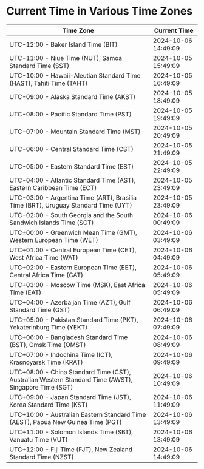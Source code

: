 # Current Time in Various Time Zones

| Time Zone | Current Time |
|-----------|--------------|
| UTC-12:00 - Baker Island Time (BIT) | 2024-10-06 14:49:09 |
| UTC-11:00 - Niue Time (NUT), Samoa Standard Time (SST) | 2024-10-05 15:49:09 |
| UTC-10:00 - Hawaii-Aleutian Standard Time (HAST), Tahiti Time (TAHT) | 2024-10-05 16:49:09 |
| UTC-09:00 - Alaska Standard Time (AKST) | 2024-10-05 18:49:09 |
| UTC-08:00 - Pacific Standard Time (PST) | 2024-10-05 19:49:09 |
| UTC-07:00 - Mountain Standard Time (MST) | 2024-10-05 20:49:09 |
| UTC-06:00 - Central Standard Time (CST) | 2024-10-05 21:49:09 |
| UTC-05:00 - Eastern Standard Time (EST) | 2024-10-05 22:49:09 |
| UTC-04:00 - Atlantic Standard Time (AST), Eastern Caribbean Time (ECT) | 2024-10-05 23:49:09 |
| UTC-03:00 - Argentina Time (ART), Brasília Time (BRT), Uruguay Standard Time (UYT) | 2024-10-05 23:49:09 |
| UTC-02:00 - South Georgia and the South Sandwich Islands Time (SGT) | 2024-10-06 00:49:09 |
| UTC±00:00 - Greenwich Mean Time (GMT), Western European Time (WET) | 2024-10-06 03:49:09 |
| UTC+01:00 - Central European Time (CET), West Africa Time (WAT) | 2024-10-06 04:49:09 |
| UTC+02:00 - Eastern European Time (EET), Central Africa Time (CAT) | 2024-10-06 05:49:09 |
| UTC+03:00 - Moscow Time (MSK), East Africa Time (EAT) | 2024-10-06 05:49:09 |
| UTC+04:00 - Azerbaijan Time (AZT), Gulf Standard Time (GST) | 2024-10-06 06:49:09 |
| UTC+05:00 - Pakistan Standard Time (PKT), Yekaterinburg Time (YEKT) | 2024-10-06 07:49:09 |
| UTC+06:00 - Bangladesh Standard Time (BST), Omsk Time (OMST) | 2024-10-06 08:49:09 |
| UTC+07:00 - Indochina Time (ICT), Krasnoyarsk Time (KRAT) | 2024-10-06 09:49:09 |
| UTC+08:00 - China Standard Time (CST), Australian Western Standard Time (AWST), Singapore Time (SGT) | 2024-10-06 10:49:09 |
| UTC+09:00 - Japan Standard Time (JST), Korea Standard Time (KST) | 2024-10-06 11:49:09 |
| UTC+10:00 - Australian Eastern Standard Time (AEST), Papua New Guinea Time (PGT) | 2024-10-06 13:49:09 |
| UTC+11:00 - Solomon Islands Time (SBT), Vanuatu Time (VUT) | 2024-10-06 13:49:09 |
| UTC+12:00 - Fiji Time (FJT), New Zealand Standard Time (NZST) | 2024-10-06 14:49:09 |

